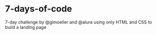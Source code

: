 # 7-days-of-code
7-day challenge by @gimoeller and @alura using only HTML and CSS to build a landing page
